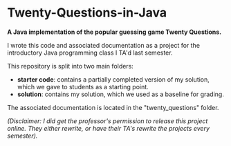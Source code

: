 # Twenty-Questions-in-Java

**A Java implementation of the popular guessing game Twenty Questions.**

I wrote this code and associated documentation as a project for the introductory Java programming class I TA'd last semester.

This repository is split into two main folders:

- **starter code**: contains a partially completed version of my solution, which we gave to students as a starting point.
- **solution**: contains my solution, which we used as a baseline for grading.

The associated documentation is located in the "twenty_questions" folder.

*(Disclaimer: I did get the professor's permission to release this project online. They either rewrite, or have their TA's rewrite the projects every semester).*